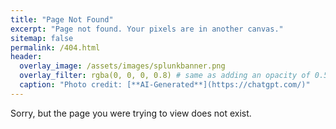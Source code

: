 ```yaml
---
title: "Page Not Found"
excerpt: "Page not found. Your pixels are in another canvas."
sitemap: false
permalink: /404.html
header:
  overlay_image: /assets/images/splunkbanner.png
  overlay_filter: rgba(0, 0, 0, 0.8) # same as adding an opacity of 0.5 to a black background
  caption: "Photo credit: [**AI-Generated**](https://chatgpt.com/)"
---
```


Sorry, but the page you were trying to view does not exist.
